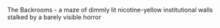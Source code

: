 
The Backrooms - a maze of dimmly lit nicotine-yellow institutional walls stalked by a barely visible horror